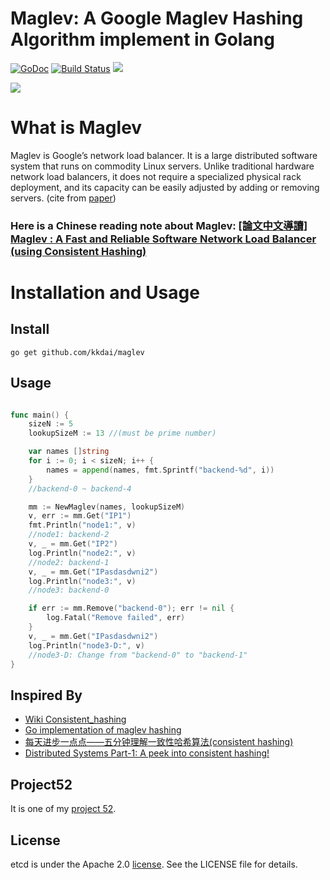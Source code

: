 Maglev: A Google Maglev Hashing Algorithm implement in Golang
==============

[![GoDoc](https://godoc.org/github.com/kkdai/maglev?status.svg)](https://godoc.org/github.com/kkdai/maglev)  [![Build Status](https://travis-ci.org/kkdai/maglev.svg?branch=master)](https://travis-ci.org/kkdai/maglev) [![](https://goreportcard.com/badge/github.com/kkdai/maglev)](https://goreportcard.com/badge/github.com/kkdai/maglev)


![](http://www.evanlin.com/images/2016/maglev1.png)


What is Maglev
=============

Maglev is Google’s network load balancer. It is a
large distributed software system that runs on commodity
Linux servers. Unlike traditional hardware network load
balancers, it does not require a specialized physical rack
deployment, and its capacity can be easily adjusted by
adding or removing servers. 
(cite from [paper](http://static.googleusercontent.com/media/research.google.com/zh-TW//pubs/archive/44824.pdf))


### Here is a Chinese reading note about Maglev: [[論文中文導讀] Maglev : A Fast and Reliable Software Network Load Balancer (using Consistent Hashing)](http://www.evanlin.com/maglev/)

Installation and Usage
=============


Install
---------------
```
go get github.com/kkdai/maglev
```

Usage
---------------



```go

func main() {
	sizeN := 5
	lookupSizeM := 13 //(must be prime number)

	var names []string
	for i := 0; i < sizeN; i++ {
		names = append(names, fmt.Sprintf("backend-%d", i))
	}
	//backend-0 ~ backend-4 

	mm := NewMaglev(names, lookupSizeM)
	v, err := mm.Get("IP1")
	fmt.Println("node1:", v)
	//node1: backend-2
	v, _ = mm.Get("IP2")
	log.Println("node2:", v)
	//node2: backend-1
	v, _ = mm.Get("IPasdasdwni2")
	log.Println("node3:", v)
	//node3: backend-0

	if err := mm.Remove("backend-0"); err != nil {
		log.Fatal("Remove failed", err)
	}
	v, _ = mm.Get("IPasdasdwni2")
	log.Println("node3-D:", v)
	//node3-D: Change from "backend-0" to "backend-1"
}
```

Inspired By
---------------

- [Wiki Consistent_hashing](https://en.wikipedia.org/wiki/Consistent_hashing)
- [Go implementation of maglev hashing](https://github.com/dgryski/go-maglev)
- [每天进步一点点——五分钟理解一致性哈希算法(consistent hashing)](http://blog.csdn.net/cywosp/article/details/23397179)
- [Distributed Systems Part-1: A peek into consistent hashing!](https://loveforprogramming.quora.com/Distributed-Systems-Part-1-A-peek-into-consistent-hashing)

Project52
---------------

It is one of my [project 52](https://github.com/kkdai/project52).


License
---------------

etcd is under the Apache 2.0 [license](LICENSE). See the LICENSE file for details.